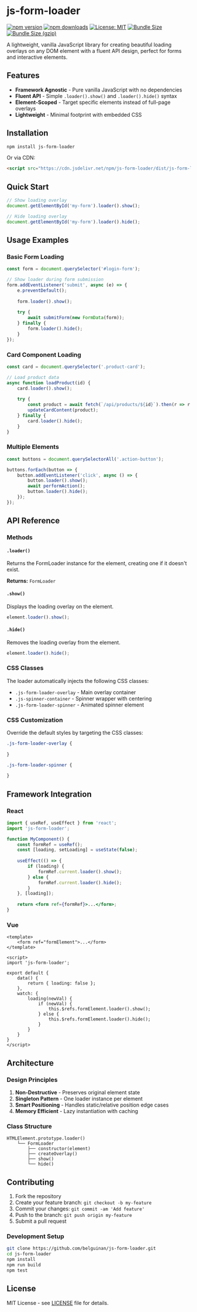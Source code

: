 # js-form-loader

[![npm version](https://img.shields.io/npm/v/js-form-loader.svg)](https://www.npmjs.com/package/js-form-loader)
[![npm downloads](https://img.shields.io/npm/dm/js-form-loader.svg)](https://www.npmjs.com/package/js-form-loader)
[![License: MIT](https://img.shields.io/badge/License-MIT-green.svg)](LICENSE)
[![Bundle Size](https://img.shields.io/bundlephobia/min/js-form-loader@1.1.1)](https://bundlephobia.com/package/js-form-loader@1.1.1)
[![Bundle Size (gzip)](https://img.shields.io/bundlephobia/minzip/js-form-loader@1.1.1)](https://bundlephobia.com/package/js-form-loader@1.1.1)

A lightweight, vanilla JavaScript library for creating beautiful loading overlays on any DOM element with a fluent API design, perfect for forms and interactive elements.

## Features

- **Framework Agnostic** - Pure vanilla JavaScript with no dependencies
- **Fluent API** - Simple `.loader().show()` and `.loader().hide()` syntax
- **Element-Scoped** - Target specific elements instead of full-page overlays
- **Lightweight** - Minimal footprint with embedded CSS

## Installation

```bash
npm install js-form-loader
```

Or via CDN:

```html
<script src="https://cdn.jsdelivr.net/npm/js-form-loader/dist/js-form-loader.min.js"></script>
```

## Quick Start

```javascript
// Show loading overlay
document.getElementById('my-form').loader().show();

// Hide loading overlay
document.getElementById('my-form').loader().hide();
```

## Usage Examples

### Basic Form Loading

```javascript
const form = document.querySelector('#login-form');

// Show loader during form submission
form.addEventListener('submit', async (e) => {
    e.preventDefault();
    
    form.loader().show();
    
    try {
        await submitForm(new FormData(form));
    } finally {
        form.loader().hide();
    }
});
```

### Card Component Loading

```javascript
const card = document.querySelector('.product-card');

// Load product data
async function loadProduct(id) {
    card.loader().show();
    
    try {
        const product = await fetch(`/api/products/${id}`).then(r => r.json());
        updateCardContent(product);
    } finally {
        card.loader().hide();
    }
}
```

### Multiple Elements

```javascript
const buttons = document.querySelectorAll('.action-button');

buttons.forEach(button => {
    button.addEventListener('click', async () => {
        button.loader().show();
        await performAction();
        button.loader().hide();
    });
});
```

## API Reference

### Methods

#### `.loader()`
Returns the FormLoader instance for the element, creating one if it doesn't exist.

**Returns:** `FormLoader`

#### `.show()`
Displays the loading overlay on the element.

```javascript
element.loader().show();
```

#### `.hide()`
Removes the loading overlay from the element.

```javascript
element.loader().hide();
```

### CSS Classes

The loader automatically injects the following CSS classes:

- `.js-form-loader-overlay` - Main overlay container
- `.js-spinner-container` - Spinner wrapper with centering
- `.js-form-loader-spinner` - Animated spinner element

### CSS Customization

Override the default styles by targeting the CSS classes:

```css
.js-form-loader-overlay {
    
}

.js-form-loader-spinner {
    
}
```

## Framework Integration

### React

```jsx
import { useRef, useEffect } from 'react';
import 'js-form-loader';

function MyComponent() {
    const formRef = useRef();
    const [loading, setLoading] = useState(false);
    
    useEffect(() => {
        if (loading) {
            formRef.current.loader().show();
        } else {
            formRef.current.loader().hide();
        }
    }, [loading]);
    
    return <form ref={formRef}>...</form>;
}
```

### Vue

```vue
<template>
    <form ref="formElement">...</form>
</template>

<script>
import 'js-form-loader';

export default {
    data() {
        return { loading: false };
    },
    watch: {
        loading(newVal) {
            if (newVal) {
                this.$refs.formElement.loader().show();
            } else {
                this.$refs.formElement.loader().hide();
            }
        }
    }
}
</script>
```

## Architecture

### Design Principles

1. **Non-Destructive** - Preserves original element state
2. **Singleton Pattern** - One loader instance per element
3. **Smart Positioning** - Handles static/relative position edge cases
4. **Memory Efficient** - Lazy instantiation with caching

### Class Structure

```
HTMLElement.prototype.loader()
    └── FormLoader
        ├── constructor(element)
        ├── createOverlay()
        ├── show()
        └── hide()
```

## Contributing

1. Fork the repository
2. Create your feature branch: `git checkout -b my-feature`
3. Commit your changes: `git commit -am 'Add feature'`
4. Push to the branch: `git push origin my-feature`
5. Submit a pull request

### Development Setup

```bash
git clone https://github.com/belguinan/js-form-loader.git
cd js-form-loader
npm install
npm run build
npm test
```

## License

MIT License - see [LICENSE](LICENSE) file for details.
